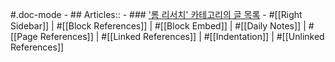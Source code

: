 #.doc-mode
    - ## Articles::
    - ### ['롬 리서치' 카테고리의 글 목록](https://learning-and-practice.tistory.com/category/%EB%A1%AC%20%EB%A6%AC%EC%84%9C%EC%B9%98)
        - #[[Right Sidebar]] | #[[Block References]] | #[[Block Embed]] | #[[Daily Notes]] | #[[Page References]] | #[[Linked References]] | #[[Indentation]] | #[[Unlinked References]]
